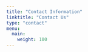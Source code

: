 ```yaml
---
title: "Contact Information"
linktitle: "Contact Us"
type: "contact"
menu:
  main:
    weight: 100
---
```

